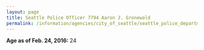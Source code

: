 ```yaml
---
layout: page
title: Seattle Police Officer 7794 Aaron J. Gronewold
permalink: /information/agencies/city_of_seattle/seattle_police_department/copbook/7794/
---
```


**Age as of Feb. 24, 2016:** 24
